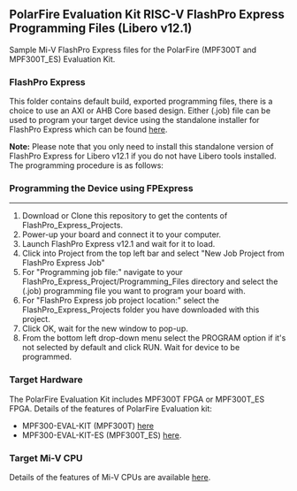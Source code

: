 ## PolarFire Evaluation Kit RISC-V FlashPro Express Programming Files (Libero v12.1)

Sample Mi-V FlashPro Express files for the PolarFire (MPF300T and MPF300T_ES) Evaluation Kit.

### FlashPro Express
This folder contains default build, exported programming files, there is a choice to use an AXI or AHB Core based design. Either (.job) file can be used to program your target device using the standalone installer for FlashPro Express which can be found [here](https://www.microsemi.com/product-directory/programming/4977-flashpro#software).

**Note:**
Please note that you only need to install this standalone version of FlashPro Express for Libero v12.1 if you do not have Libero tools installed. The programming procedure is as follows:

### Programming the Device using FPExpress
---------------------------------------------
1. Download or Clone this repository to get the contents of FlashPro_Express_Projects.
2. Power-up your board and connect it to your computer.
3. Launch FlashPro Express v12.1 and wait for it to load.
4. Click into Project from the top left bar and select "New Job Project from FlashPro Express Job"
5. For "Programming job file:" navigate to your FlashPro_Express_Project/Programming_Files directory and select the (.job) programming file you want to program your board with.
6. For "FlashPro Express job project location:" select the FlashPro_Express_Projects folder you have downloaded with this project.
8. Click OK, wait for the new window to pop-up.
7. From the bottom left drop-down menu select the PROGRAM option if it's not selected by default and click RUN. Wait for device to be programmed.

### Target Hardware
The PolarFire Evaluation Kit includes MPF300T FPGA or MPF300T_ES FPGA. Details of the features of PolarFire Evaluation kit:
* MPF300-EVAL-KIT (MPF300T) [here](https://www.microsemi.com/existing-parts/parts/150789)
* MPF300-EVAL-KIT-ES (MPF300T_ES) [here](https://www.microsemi.com/existing-parts/parts/138273).

### Target Mi-V CPU
Details of the features of Mi-V CPUs are available [here](https://github.com/RISCV-on-Microsemi-FPGA/CPUs).
